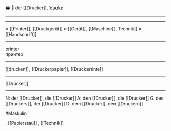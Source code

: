 🖨️ 🔵 der [[Drucker]], [ˈdʁʊkɐ](https://youglish.com/pronounce/Drucker/german)

---

---

= [[Printer]], [[Druckgerät]]
≈ [[Gerät]], [[Maschine]], Technik]]
≠ [[Handschrift]]

---

printer  
принтер

---

[[drucken]], [[Druckerpapier]], [[Druckertinte]]

---

[[Drucker]]

---

N: der [[Drucker]], die [[Drucker]]
A: den [[Drucker]], die [[Drucker]]
G: des [[Druckers]], der [[Drucker]]
D: dem [[Drucker]], den [[Druckern]]

#Maskulin

, [[Papierstau]]
, [[Technik]]